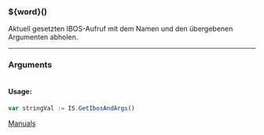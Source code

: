 ﻿### ${word}()
Aktuell gesetzten IBOS-Aufruf mit dem Namen und den übergebenen Argumenten abholen.

----

### Arguments
```ts
```
#### Usage:
```ts
var stringVal := IS.GetIbosAndArgs()
```

[Manuals](https://manuals.opacc.ch/docs/doku2401/F-Script/ScriptBlockFunc.IS.GetIbosAndArgs.html)
